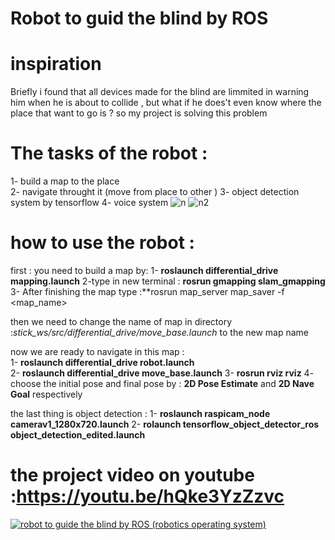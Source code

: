 # Robot to guid the blind by ROS 

# inspiration  
Briefly i found that all devices made for the blind are limmited in warning him when he is about to collide , but what if he does't even know where the place that want to go is ? so my project is solving this problem 


# The tasks of the robot :  
1- build a map to the place   
2- navigate throught it (move from place to other )
3- object detection system by tensorflow
4- voice system 
![n](https://user-images.githubusercontent.com/40636325/91198534-f7195100-e6fc-11ea-8346-5269cbf436c3.png)
![n2](https://user-images.githubusercontent.com/40636325/91198542-f8e31480-e6fc-11ea-8492-9a2dcc890c28.png)


# how to use the robot :  

first : you need to build a map by:
1- **roslaunch differential_drive mapping.launch**
2-type in new terminal : **rosrun gmapping slam_gmapping**
3- After finishing the map type :**rosrun map_server map_saver -f <map_name>

then we need to change the name of map in directory :*stick_ws/src/differential_drive/move_base.launch* to the new map name  

now we are ready to navigate in this map :  
1- **roslaunch differential_drive robot.launch**  
2- **roslaunch differential_drive move_base.launch** 
3- **rosrun rviz rviz**
4- choose the initial pose and final pose by : **2D Pose Estimate** and **2D Nave Goal** respectively  

the last thing is object detection :
1- **roslaunch raspicam_node camerav1_1280x720.launch**
2- **rolaunch tensorflow_object_detector_ros object_detection_edited.launch**

# the project video on youtube :https://youtu.be/hQke3YzZzvc  
[![robot to guide the blind by ROS (robotics operating system)](https://img.youtube.com/vi/hQke3YzZzvc/0.jpg)](https://www.youtube.com/watch?v=hQke3YzZzvc)




